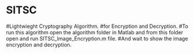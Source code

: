 # SITSC
#Lightwieght Cryptography Algorithm. 
#for Encryption and Decryption. 
#To run this algorithm open the algorithm folder in Matlab and from this folder open and run SITSC_Image_Encryption.m file. 
#And wait to show the image encryption and decryption.
